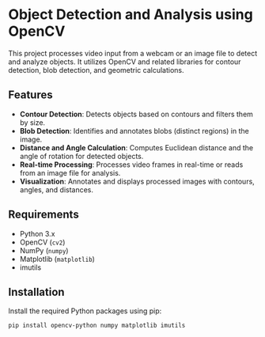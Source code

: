 # Object Detection and Analysis using OpenCV

This project processes video input from a webcam or an image file to detect and analyze objects. It utilizes OpenCV and related libraries for contour detection, blob detection, and geometric calculations.

## Features

- **Contour Detection**: Detects objects based on contours and filters them by size.
- **Blob Detection**: Identifies and annotates blobs (distinct regions) in the image.
- **Distance and Angle Calculation**: Computes Euclidean distance and the angle of rotation for detected objects.
- **Real-time Processing**: Processes video frames in real-time or reads from an image file for analysis.
- **Visualization**: Annotates and displays processed images with contours, angles, and distances.

## Requirements

- Python 3.x
- OpenCV (`cv2`)
- NumPy (`numpy`)
- Matplotlib (`matplotlib`)
- imutils

## Installation

Install the required Python packages using pip:

```bash
pip install opencv-python numpy matplotlib imutils



